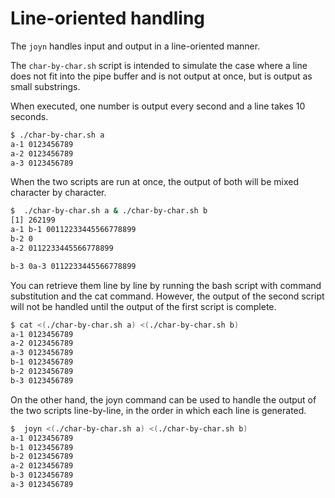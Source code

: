 # Line-oriented handling

The `joyn` handles input and output in a line-oriented manner.

The `char-by-char.sh` script is intended to simulate the case where a line does not fit into the pipe buffer and is not output at once, but is output as small substrings.

When executed, one number is output every second and a line takes 10 seconds.

```sh
$ ./char-by-char.sh a
a-1 0123456789
a-2 0123456789
a-3 0123456789
```

When the two scripts are run at once, the output of both will be mixed character by character.

```sh
$  ./char-by-char.sh a & ./char-by-char.sh b
[1] 262199
a-1 b-1 00112233445566778899
b-2 0
a-2 0112233445566778899

b-3 0a-3 0112233445566778899
```

You can retrieve them line by line by running the bash script with command substitution and the cat command. However, the output of the second script will not be handled until the output of the first script is complete.

```sh
$ cat <(./char-by-char.sh a) <(./char-by-char.sh b)
a-1 0123456789
a-2 0123456789
a-3 0123456789
b-1 0123456789
b-2 0123456789
b-3 0123456789
```

On the other hand, the joyn command can be used to handle the output of the two scripts line-by-line, in the order in which each line is generated.

```sh
$  joyn <(./char-by-char.sh a) <(./char-by-char.sh b)
a-1 0123456789
b-1 0123456789
b-2 0123456789
a-2 0123456789
b-3 0123456789
a-3 0123456789
```

